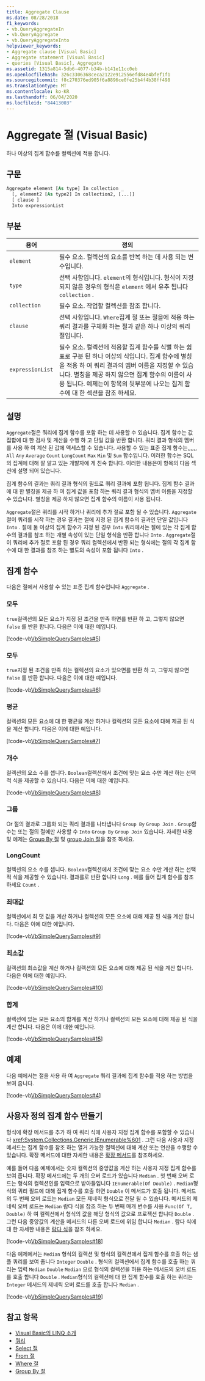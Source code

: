 ```yaml
---
title: Aggregate Clause
ms.date: 08/28/2018
f1_keywords:
- vb.QueryAggregateIn
- vb.QueryAggregate
- vb.QueryAggregateInto
helpviewer_keywords:
- Aggregate clause [Visual Basic]
- Aggregate statement [Visual Basic]
- queries [Visual Basic], Aggregate
ms.assetid: 1315a814-5db6-4077-b34b-b141e11cc0eb
ms.openlocfilehash: 326c3306368ceca2122e912556efd84e4bfef1f1
ms.sourcegitcommit: f8c270376ed905f6a8896ce0fe25b4f4b38ff498
ms.translationtype: MT
ms.contentlocale: ko-KR
ms.lasthandoff: 06/04/2020
ms.locfileid: "84413003"
---
```

# <a name="aggregate-clause-visual-basic"></a>Aggregate 절 (Visual Basic)
하나 이상의 집계 함수를 컬렉션에 적용 합니다.  
  
## <a name="syntax"></a>구문  
  
```vb  
Aggregate element [As type] In collection _  
  [, element2 [As type2] In collection2, [...]]  
  [ clause ]  
  Into expressionList  
```  
  
## <a name="parts"></a>부분  
  
|용어|정의|  
|---|---|  
|`element`|필수 요소. 컬렉션의 요소를 반복 하는 데 사용 되는 변수입니다.|  
|`type`|선택 사항입니다. `element`의 형식입니다. 형식이 지정 되지 않은 경우의 형식은 `element` 에서 유추 됩니다 `collection` .|  
|`collection`|필수 요소. 작업할 컬렉션을 참조 합니다.|  
|`clause`|선택 사항입니다. `Where`집계 절 또는 절을에 적용 하는 쿼리 결과를 구체화 하는 절과 같은 하나 이상의 쿼리 절입니다.|  
|`expressionList`|필수 요소. 컬렉션에 적용할 집계 함수를 식별 하는 쉼표로 구분 된 하나 이상의 식입니다. 집계 함수에 별칭을 적용 하 여 쿼리 결과의 멤버 이름을 지정할 수 있습니다. 별칭을 제공 하지 않으면 집계 함수의 이름이 사용 됩니다. 예제는이 항목의 뒷부분에 나오는 집계 함수에 대 한 섹션을 참조 하세요.|  
  
## <a name="remarks"></a>설명  
 `Aggregate`절은 쿼리에 집계 함수를 포함 하는 데 사용할 수 있습니다. 집계 함수는 값 집합에 대 한 검사 및 계산을 수행 하 고 단일 값을 반환 합니다. 쿼리 결과 형식의 멤버를 사용 하 여 계산 된 값에 액세스할 수 있습니다. 사용할 수 있는 표준 집계 함수는,,,,,, `All` `Any` `Average` `Count` `LongCount` `Max` `Min` 및 `Sum` 함수입니다. 이러한 함수는 SQL의 집계에 대해 잘 알고 있는 개발자에 게 친숙 합니다. 이러한 내용은이 항목의 다음 섹션에 설명 되어 있습니다.  
  
 집계 함수의 결과는 쿼리 결과 형식의 필드로 쿼리 결과에 포함 됩니다. 집계 함수 결과에 대 한 별칭을 제공 하 여 집계 값을 포함 하는 쿼리 결과 형식의 멤버 이름을 지정할 수 있습니다. 별칭을 제공 하지 않으면 집계 함수의 이름이 사용 됩니다.  
  
 `Aggregate`절은 쿼리를 시작 하거나 쿼리에 추가 절로 포함 될 수 있습니다. `Aggregate`절이 쿼리를 시작 하는 경우 결과는 절에 지정 된 집계 함수의 결과인 단일 값입니다 `Into` . 절에 둘 이상의 집계 함수가 지정 된 경우 `Into` 쿼리에서는 절에 있는 각 집계 함수의 결과를 참조 하는 개별 속성이 있는 단일 형식을 반환 합니다 `Into` . `Aggregate`절이 쿼리에 추가 절로 포함 된 경우 쿼리 컬렉션에서 반환 되는 형식에는 절의 각 집계 함수에 대 한 결과를 참조 하는 별도의 속성이 포함 됩니다 `Into` .  
  
## <a name="aggregate-functions"></a>집계 함수

다음은 절에서 사용할 수 있는 표준 집계 함수입니다 `Aggregate` .  
  
### <a name="all"></a>모두

`true`컬렉션의 모든 요소가 지정 된 조건을 만족 하면를 반환 하 고, 그렇지 않으면 `false` 를 반환 합니다. 다음은 이에 대한 예입니다.

 [!code-vb[VbSimpleQuerySamples#5](~/samples/snippets/visualbasic/VS_Snippets_VBCSharp/VbSimpleQuerySamples/VB/QuerySamples1.vb#5)]

### <a name="any"></a>모두

`true`지정 된 조건을 만족 하는 컬렉션의 요소가 있으면를 반환 하 고, 그렇지 않으면 `false` 를 반환 합니다. 다음은 이에 대한 예입니다.

 [!code-vb[VbSimpleQuerySamples#6](~/samples/snippets/visualbasic/VS_Snippets_VBCSharp/VbSimpleQuerySamples/VB/QuerySamples1.vb#6)]

### <a name="average"></a>평균

컬렉션의 모든 요소에 대 한 평균을 계산 하거나 컬렉션의 모든 요소에 대해 제공 된 식을 계산 합니다. 다음은 이에 대한 예입니다.

 [!code-vb[VbSimpleQuerySamples#7](~/samples/snippets/visualbasic/VS_Snippets_VBCSharp/VbSimpleQuerySamples/VB/QuerySamples1.vb#7)]

### <a name="count"></a>개수

컬렉션의 요소 수를 셉니다. `Boolean`컬렉션에서 조건에 맞는 요소 수만 계산 하는 선택적 식을 제공할 수 있습니다. 다음은 이에 대한 예입니다.

 [!code-vb[VbSimpleQuerySamples#8](~/samples/snippets/visualbasic/VS_Snippets_VBCSharp/VbSimpleQuerySamples/VB/QuerySamples1.vb#8)]

### <a name="group"></a>그룹

Or 절의 결과로 그룹화 되는 쿼리 결과를 나타냅니다 `Group By` `Group Join` . `Group`함수는 또는 절의 절에만 사용할 수 `Into` `Group By` `Group Join` 있습니다. 자세한 내용 및 예제는 [Group By 절](group-by-clause.md) 및 [group Join 절](group-join-clause.md)을 참조 하세요.

### <a name="longcount"></a>LongCount

컬렉션의 요소 수를 셉니다. `Boolean`컬렉션에서 조건에 맞는 요소 수만 계산 하는 선택적 식을 제공할 수 있습니다. 결과를로 반환 합니다 `Long` . 예를 들어 집계 함수를 참조 하세요 `Count` .

### <a name="max"></a>최대값

컬렉션에서 최 댓 값을 계산 하거나 컬렉션의 모든 요소에 대해 제공 된 식을 계산 합니다. 다음은 이에 대한 예입니다.

 [!code-vb[VbSimpleQuerySamples#9](~/samples/snippets/visualbasic/VS_Snippets_VBCSharp/VbSimpleQuerySamples/VB/QuerySamples1.vb#9)]

### <a name="min"></a>최소값

컬렉션의 최소값을 계산 하거나 컬렉션의 모든 요소에 대해 제공 된 식을 계산 합니다. 다음은 이에 대한 예입니다.

 [!code-vb[VbSimpleQuerySamples#10](~/samples/snippets/visualbasic/VS_Snippets_VBCSharp/VbSimpleQuerySamples/VB/QuerySamples1.vb#10)]

### <a name="sum"></a>합계

컬렉션에 있는 모든 요소의 합계를 계산 하거나 컬렉션의 모든 요소에 대해 제공 된 식을 계산 합니다. 다음은 이에 대한 예입니다.

 [!code-vb[VbSimpleQuerySamples#15](~/samples/snippets/visualbasic/VS_Snippets_VBCSharp/VbSimpleQuerySamples/VB/QuerySamples1.vb#15)]

## <a name="example"></a>예제  

다음 예에서는 절을 사용 하 여 `Aggregate` 쿼리 결과에 집계 함수를 적용 하는 방법을 보여 줍니다.  
  
 [!code-vb[VbSimpleQuerySamples#4](~/samples/snippets/visualbasic/VS_Snippets_VBCSharp/VbSimpleQuerySamples/VB/QuerySamples1.vb#4)]  
  
## <a name="creating-user-defined-aggregate-functions"></a>사용자 정의 집계 함수 만들기

 형식에 확장 메서드를 추가 하 여 쿼리 식에 사용자 지정 집계 함수를 포함할 수 있습니다 <xref:System.Collections.Generic.IEnumerable%601> . 그런 다음 사용자 지정 메서드는 집계 함수를 참조 하는 열거 가능한 컬렉션에 대해 계산 또는 연산을 수행할 수 있습니다. 확장 메서드에 대한 자세한 내용은 [확장 메서드](../../programming-guide/language-features/procedures/extension-methods.md)를 참조하세요.  
  
 예를 들어 다음 예제에서는 숫자 컬렉션의 중앙값을 계산 하는 사용자 지정 집계 함수를 보여 줍니다. 확장 메서드에는 두 개의 오버 로드가 있습니다 `Median` . 첫 번째 오버 로드는 형식의 컬렉션인를 입력으로 받아들입니다 `IEnumerable(Of Double)` . `Median`형식의 쿼리 필드에 대해 집계 함수를 호출 하면 `Double` 이 메서드가 호출 됩니다. 메서드의 두 번째 오버 로드는 `Median` 모든 제네릭 형식으로 전달 될 수 있습니다. 메서드의 제네릭 오버 로드는 `Median` 람다 식을 참조 하는 두 번째 매개 변수를 사용 `Func(Of T, Double)` 하 여 컬렉션에서 형식의 값을 해당 형식의 값으로 프로젝션 합니다 `Double` . 그런 다음 중앙값의 계산을 메서드의 다른 오버 로드에 위임 합니다 `Median` . 람다 식에 대 한 자세한 내용은 [람다 식](../../programming-guide/language-features/procedures/lambda-expressions.md)을 참조 하세요.  
  
 [!code-vb[VbSimpleQuerySamples#18](~/samples/snippets/visualbasic/VS_Snippets_VBCSharp/VbSimpleQuerySamples/VB/UserDefinedAggregates.vb#18)]  
  
 다음 예제에서는 `Median` 형식의 컬렉션 및 형식의 컬렉션에서 집계 함수를 호출 하는 샘플 쿼리를 보여 줍니다 `Integer` `Double` . 형식의 컬렉션에서 집계 함수를 호출 하는 쿼리는 입력 `Median` `Double` `Median` 으로 형식의 컬렉션을 허용 하는 메서드의 오버 로드를 호출 합니다 `Double` . `Median`형식의 컬렉션에 대 한 집계 함수를 호출 하는 쿼리는 `Integer` 메서드의 제네릭 오버 로드를 호출 합니다 `Median` .  
  
 [!code-vb[VbSimpleQuerySamples#19](~/samples/snippets/visualbasic/VS_Snippets_VBCSharp/VbSimpleQuerySamples/VB/UserDefinedAggregates.vb#19)]  
  
## <a name="see-also"></a>참고 항목

- [Visual Basic의 LINQ 소개](../../programming-guide/language-features/linq/introduction-to-linq.md)
- [쿼리](index.md)
- [Select 절](select-clause.md)
- [From 절](from-clause.md)
- [Where 절](where-clause.md)
- [Group By 절](group-by-clause.md)
